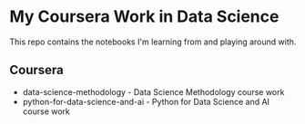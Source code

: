 # My Coursera Work in Data Science

This repo contains the notebooks I'm learning from and playing around with.

## Coursera

- data-science-methodology - Data Science Methodology course work
- python-for-data-science-and-ai - Python for Data Science and AI course work
